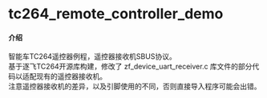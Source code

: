 # tc264_remote_controller_demo

#### 介绍
智能车TC264遥控器例程，遥控器接收机SBUS协议。<br>
基于逐飞TC264开源库构建，修改了 zf_device_uart_receiver.c 库文件的部分代码以适配现有的遥控器接收机。<br>
注意遥控器接收机的差异，以及引脚使用的不同，否则直接导入程序可能会出错。<br>

